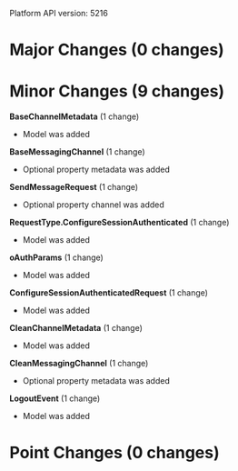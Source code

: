 Platform API version: 5216


# Major Changes (0 changes)


# Minor Changes (9 changes)

**BaseChannelMetadata** (1 change)

* Model was added

**BaseMessagingChannel** (1 change)

* Optional property metadata was added

**SendMessageRequest** (1 change)

* Optional property channel was added

**RequestType.ConfigureSessionAuthenticated** (1 change)

* Model was added

**oAuthParams** (1 change)

* Model was added

**ConfigureSessionAuthenticatedRequest** (1 change)

* Model was added

**CleanChannelMetadata** (1 change)

* Model was added

**CleanMessagingChannel** (1 change)

* Optional property metadata was added

**LogoutEvent** (1 change)

* Model was added


# Point Changes (0 changes)
